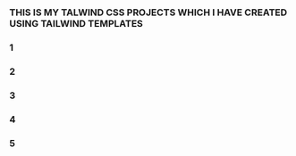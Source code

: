 ### THIS IS MY TALWIND CSS PROJECTS WHICH I HAVE CREATED USING TAILWIND TEMPLATES
<h3>1</h3>
<h3>2</h3>
<h3>3</h3>
<h3>4</h3>
<h3>5</h3>
